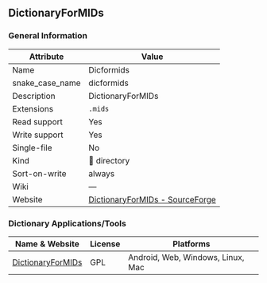 ## DictionaryForMIDs

### General Information

| Attribute       | Value                                                                    |
| --------------- | ------------------------------------------------------------------------ |
| Name            | Dicformids                                                               |
| snake_case_name | dicformids                                                               |
| Description     | DictionaryForMIDs                                                        |
| Extensions      | `.mids`                                                                  |
| Read support    | Yes                                                                      |
| Write support   | Yes                                                                      |
| Single-file     | No                                                                       |
| Kind            | 📁 directory                                                              |
| Sort-on-write   | always                                                                   |
| Wiki            | ―                                                                        |
| Website         | [DictionaryForMIDs - SourceForge](http://dictionarymid.sourceforge.net/) |



### Dictionary Applications/Tools

| Name & Website                                             | License | Platforms                         |
| ---------------------------------------------------------- | ------- | --------------------------------- |
| [DictionaryForMIDs](http://dictionarymid.sourceforge.net/) | GPL     | Android, Web, Windows, Linux, Mac |
